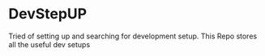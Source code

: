# DevStepUP
Tried of setting up and searching for development setup. This Repo stores all the useful dev setups
